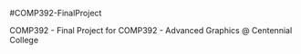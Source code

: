 #COMP392-FinalProject

COMP392 - Final Project for COMP392 - Advanced Graphics @ Centennial College

